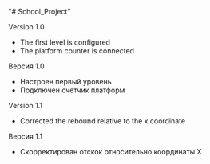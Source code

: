 "# School_Project"

Version 1.0

+ The first level is configured
+ The platform counter is connected

Версия 1.0

+ Настроен первый уровень
+ Подключен счетчик платформ

Version 1.1

+ Corrected the rebound relative to the x coordinate

Версия 1.1

+ Скорректирован отскок относительно координаты X
